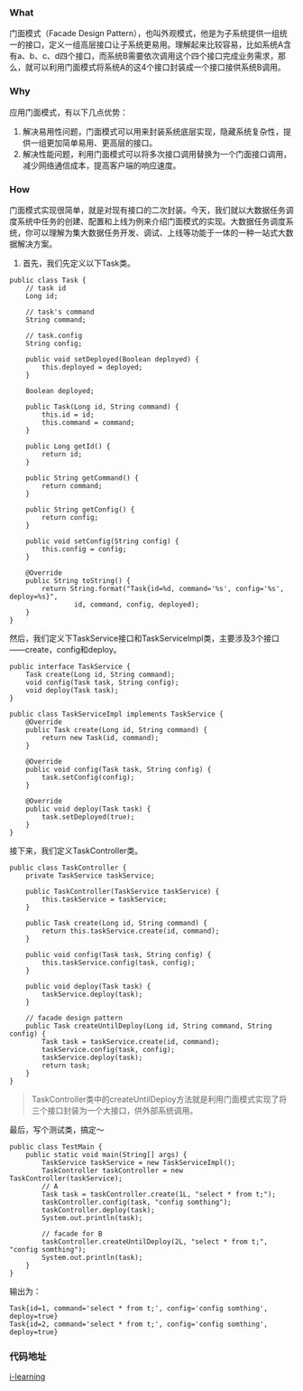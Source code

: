 ### What
门面模式（Facade Design Pattern），也叫外观模式，他是为子系统提供一组统一的接口，定义一组高层接口让子系统更易用。理解起来比较容易，比如系统A含有a、b、c、d四个接口，而系统B需要依次调用这个四个接口完成业务需求，那么，就可以利用门面模式将系统A的这4个接口封装成一个接口接供系统B调用。

### Why
应用门面模式，有以下几点优势：
1. 解决易用性问题，门面模式可以用来封装系统底层实现，隐藏系统复杂性，提供一组更加简单易用、更高层的接口。
2. 解决性能问题，利用门面模式可以将多次接口调用替换为一个门面接口调用，减少网络通信成本，提高客户端的响应速度。

### How
门面模式实现很简单，就是对现有接口的二次封装。今天，我们就以大数据任务调度系统中任务的创建、配置和上线为例来介绍门面模式的实现。大数据任务调度系统，你可以理解为集大数据任务开发、调试、上线等功能于一体的一种一站式大数据解决方案。
1. 首先，我们先定义以下Task类。
```
public class Task {
    // task id
    Long id;

    // task's command
    String command;

    // task.config
    String config;

    public void setDeployed(Boolean deployed) {
        this.deployed = deployed;
    }

    Boolean deployed;

    public Task(Long id, String command) {
        this.id = id;
        this.command = command;
    }

    public Long getId() {
        return id;
    }

    public String getCommand() {
        return command;
    }

    public String getConfig() {
        return config;
    }

    public void setConfig(String config) {
        this.config = config;
    }

    @Override
    public String toString() {
        return String.format("Task{id=%d, command='%s', config='%s', deploy=%s}",
                id, command, config, deployed);
    }
}
```
然后，我们定义下TaskService接口和TaskServiceImpl类，主要涉及3个接口——create，config和deploy。
```
public interface TaskService {
    Task create(Long id, String command);
    void config(Task task, String config);
    void deploy(Task task);
}

public class TaskServiceImpl implements TaskService {
    @Override
    public Task create(Long id, String command) {
        return new Task(id, command);
    }

    @Override
    public void config(Task task, String config) {
        task.setConfig(config);
    }

    @Override
    public void deploy(Task task) {
        task.setDeployed(true);
    }
}
```
接下来，我们定义TaskController类。
```
public class TaskController {
    private TaskService taskService;

    public TaskController(TaskService taskService) {
        this.taskService = taskService;
    }

    public Task create(Long id, String command) {
        return this.taskService.create(id, command);
    }

    public void config(Task task, String config) {
        this.taskService.config(task, config);
    }

    public void deploy(Task task) {
        taskService.deploy(task);
    }

    // facade design pattern
    public Task createUntilDeploy(Long id, String command, String config) {
        Task task = taskService.create(id, command);
        taskService.config(task, config);
        taskService.deploy(task);
        return task;
    }
}
```
> TaskController类中的createUntilDeploy方法就是利用门面模式实现了将三个接口封装为一个大接口，供外部系统调用。

最后，写个测试类，搞定～
```
public class TestMain {
    public static void main(String[] args) {
        TaskService taskService = new TaskServiceImpl();
        TaskController taskController = new TaskController(taskService);
        // A
        Task task = taskController.create(1L, "select * from t;");
        taskController.config(task, "config somthing");
        taskController.deploy(task);
        System.out.println(task);

        // facade for B
        taskController.createUntilDeploy(2L, "select * from t;", "config somthing");
        System.out.println(task);
    }
}
```
输出为：
```
Task{id=1, command='select * from t;', config='config somthing', deploy=true}
Task{id=2, command='select * from t;', config='config somthing', deploy=true}
```

### 代码地址
[i-learning](https://github.com/FudanYuan2019/i-learning/tree/master/i-design-pattern/src/main/java/facade)
